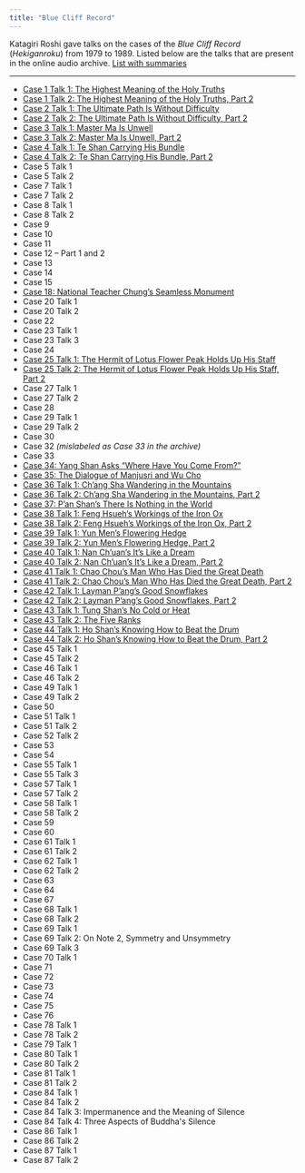 ```yaml
---
title: "Blue Cliff Record"
---
```


Katagiri Roshi gave talks on the cases of the *Blue Cliff Record* (*Hekiganroku*) from 1979 to 1989. Listed below are the talks that are present in the online audio archive. [List with summaries](blue-cliff-record)

---

- [Case 1 Talk 1: The Highest Meaning of the Holy Truths](1979-11-17-Blue-Cliff-Record-Case-1-Talk-1)
- [Case 1 Talk 2: The Highest Meaning of the Holy Truths, Part 2](1979-11-18-Blue-Cliff-Record-Case-1-Talk-2)
- [Case 2 Talk 1: The Ultimate Path Is Without Difficulty](1980-01-19-Blue-Cliff-Record-Case-2-Talk-1)
- [Case 2 Talk 2: The Ultimate Path Is Without Difficulty, Part 2](1980-01-20-Blue-Cliff-Record-Case-2-Talk-2)
- [Case 3 Talk 1: Master Ma Is Unwell](1980-04-19-Blue-Cliff-Record-Case-3-Talk-1)
- [Case 3 Talk 2: Master Ma Is Unwell, Part 2](1980-04-20-Blue-Cliff-Record-Case-3-Talk-2)
- [Case 4 Talk 1: Te Shan Carrying His Bundle](1980-05-08-Blue-Cliff-Record-Case-4-Talk-1)
- [Case 4 Talk 2: Te Shan Carrying His Bundle, Part 2](1980-05-18-Blue-Cliff-Record-Case-4-Talk-2)
- Case 5 Talk 1
- Case 5 Talk 2
- Case 7 Talk 1
- Case 7 Talk 2
- Case 8 Talk 1
- Case 8 Talk 2
- Case 9
- Case 10
- Case 11
- Case 12 – Part 1 and 2
- Case 13
- Case 14
- Case 15
- [Case 18: National Teacher Chung’s Seamless Monument](1981-07-18-Blue-Cliff-Record-Case-18)
- Case 20 Talk 1
- Case 20 Talk 2
- Case 22
- Case 23 Talk 1
- Case 23 Talk 3
- Case 24
- [Case 25 Talk 1: The Hermit of Lotus Flower Peak Holds Up His Staff](1981-11-21-Blue-Cliff-Record-Case-25-Talk-1)
- [Case 25 Talk 2: The Hermit of Lotus Flower Peak Holds Up His Staff, Part 2](1981-11-22-Blue-Cliff-Record-Case-25-Talk-2)
- Case 27 Talk 1
- Case 27 Talk 2
- Case 28
- Case 29 Talk 1
- Case 29 Talk 2
- Case 30
- Case 32 *(mislabeled as Case 33 in the archive)*
- Case 33
- [Case 34: Yang Shan Asks “Where Have You Come From?”](1982-11-17-Blue-Cliff-Record-Case-34)
- [Case 35: The Dialogue of Manjusri and Wu Cho](1982-11-24-Blue-Cliff-Record-Case-35)
- [Case 36 Talk 1: Ch’ang Sha Wandering in the Mountains](1982-12-01-Blue-Cliff-Record-Case-36-Talk-1)
- [Case 36 Talk 2: Ch’ang Sha Wandering in the Mountains, Part 2](1982-12-08-Blue-Cliff-Record-Case-36-Talk-2)
- [Case 37: P’an Shan’s There Is Nothing in the World](1982-12-15-Blue-Cliff-Record-Case-37)
- [Case 38 Talk 1: Feng Hsueh’s Workings of the Iron Ox](1982-12-22-Blue-Cliff-Record-Case-38-Talk-1)
- [Case 38 Talk 2: Feng Hsueh’s Workings of the Iron Ox, Part 2](1983-01-05-Blue-Cliff-Record-Case-38-Talk-2)
- [Case 39 Talk 1: Yun Men’s Flowering Hedge](1983-01-12-Blue-Cliff-Record-Case-39-Talk-1)
- [Case 39 Talk 2: Yun Men’s Flowering Hedge, Part 2](1983-01-19-Blue-Cliff-Record-Case-39-Talk-2)
- [Case 40 Talk 1: Nan Ch’uan’s It’s Like a Dream](1983-01-26-Blue-Cliff-Record-Case-40-Talk-1)
- [Case 40 Talk 2: Nan Ch’uan’s It’s Like a Dream, Part 2](1983-02-02-Blue-Cliff-Record-Case-40-Talk-2)
- [Case 41 Talk 1: Chao Chou’s Man Who Has Died the Great Death](1983-02-09-Blue-Cliff-Record-Case-41-Talk-1)
- [Case 41 Talk 2: Chao Chou’s Man Who Has Died the Great Death, Part 2](1983-02-16-Blue-Cliff-Record-Case-41-Talk-2)
- [Case 42 Talk 1: Layman P’ang’s Good Snowflakes](1983-03-02-Blue-Cliff-Record-Case-42-Talk-1)
- [Case 42 Talk 2: Layman P’ang’s Good Snowflakes, Part 2](1983-03-09-Blue-Cliff-Record-Case-42-Talk-2)
- [Case 43 Talk 1: Tung Shan’s No Cold or Heat](1983-03-16-Blue-Cliff-Record-Case-43-Talk-1)
- [Case 43 Talk 2: The Five Ranks](1983-04-06-Blue-Cliff-Record-Case-43-Talk-2)
- [Case 44 Talk 1: Ho Shan’s Knowing How to Beat the Drum](1983-04-20-Blue-Cliff-Record-Case-44-Talk-1)
- [Case 44 Talk 2: Ho Shan’s Knowing How to Beat the Drum, Part 2](1983-04-27-Blue-Cliff-Record-Case-44-Talk-2)
- Case 45 Talk 1
- Case 45 Talk 2
- Case 46 Talk 1
- Case 46 Talk 2
- Case 49 Talk 1
- Case 49 Talk 2
- Case 50
- Case 51 Talk 1
- Case 51 Talk 2
- Case 52 Talk 2
- Case 53
- Case 54
- Case 55 Talk 1
- Case 55 Talk 3
- Case 57 Talk 1
- Case 57 Talk 2
- Case 58 Talk 1
- Case 58 Talk 2
- Case 59
- Case 60
- Case 61 Talk 1
- Case 61 Talk 2
- Case 62 Talk 1
- Case 62 Talk 2
- Case 63
- Case 64
- Case 67
- Case 68 Talk 1
- Case 68 Talk 2
- Case 69 Talk 1
- Case 69 Talk 2: On Note 2, Symmetry and Unsymmetry
- Case 69 Talk 3
- Case 70 Talk 1
- Case 71
- Case 72
- Case 73
- Case 74
- Case 75
- Case 76
- Case 78 Talk 1
- Case 78 Talk 2
- Case 79 Talk 1
- Case 80 Talk 1
- Case 80 Talk 2
- Case 81 Talk 1
- Case 81 Talk 2
- Case 84 Talk 1
- Case 84 Talk 2
- Case 84 Talk 3: Impermanence and the Meaning of Silence
- Case 84 Talk 4: Three Aspects of Buddha's Silence
- Case 86 Talk 1
- Case 86 Talk 2
- Case 87 Talk 1
- Case 87 Talk 2
